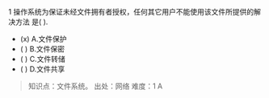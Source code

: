 1
操作系统为保证未经文件拥有者授权，任何其它用户不能使用该文件所提供的解决方法 是( ).
- (x) A.文件保护 
- ( ) B.文件保密 
- ( ) C.文件转储 
- ( ) D.文件共享

> 知识点：文件系统。
> 出处：网络
> 难度：1
> A
